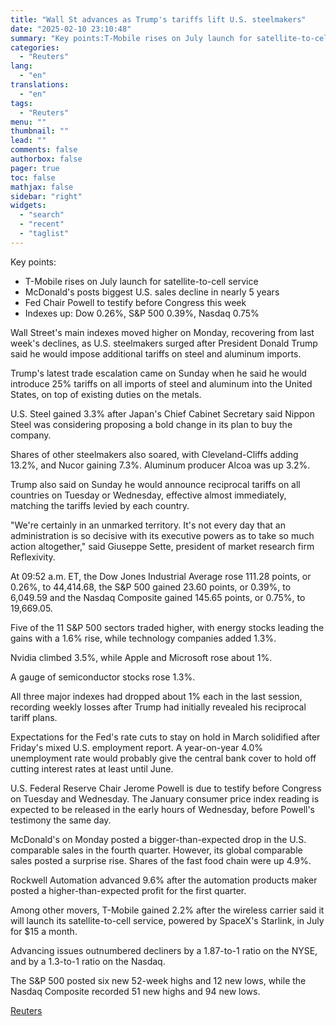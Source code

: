 ```yaml
---
title: "Wall St advances as Trump's tariffs lift U.S. steelmakers"
date: "2025-02-10 23:10:48"
summary: "Key points:T-Mobile rises on July launch for satellite-to-cell serviceMcDonald's posts biggest U.S. sales decline in nearly 5 yearsFed Chair Powell to testify before Congress this weekIndexes up: Dow 0.26%, S&amp;P 500 0.39%, Nasdaq 0.75% Wall Street's main indexes moved higher on Monday, recovering from last week's declines, as U.S. steelmakers..."
categories:
  - "Reuters"
lang:
  - "en"
translations:
  - "en"
tags:
  - "Reuters"
menu: ""
thumbnail: ""
lead: ""
comments: false
authorbox: false
pager: true
toc: false
mathjax: false
sidebar: "right"
widgets:
  - "search"
  - "recent"
  - "taglist"
---
```


Key points:

* T-Mobile rises on July launch for satellite-to-cell service
* McDonald's posts biggest U.S. sales decline in nearly 5 years
* Fed Chair Powell to testify before Congress this week
* Indexes up: Dow 0.26%, S&P 500 0.39%, Nasdaq 0.75%

Wall Street's main indexes moved higher on Monday, recovering from last week's declines, as U.S. steelmakers surged after President Donald Trump said he would impose additional tariffs on steel and aluminum imports.

Trump's latest trade escalation came on Sunday when he said he would introduce 25% tariffs on all imports of steel and aluminum into the United States, on top of existing duties on the metals.

U.S. Steel gained 3.3% after Japan's Chief Cabinet Secretary said Nippon Steel was considering proposing a bold change in its plan to buy the company.

Shares of other steelmakers also soared, with Cleveland-Cliffs adding 13.2%, and Nucor gaining 7.3%. Aluminum producer Alcoa was up 3.2%.

Trump also said on Sunday he would announce reciprocal tariffs on all countries on Tuesday or Wednesday, effective almost immediately, matching the tariffs levied by each country.

"We're certainly in an unmarked territory. It's not every day that an administration is so decisive with its executive powers as to take so much action altogether," said Giuseppe Sette, president of market research firm Reflexivity.

At 09:52 a.m. ET, the Dow Jones Industrial Average rose 111.28 points, or 0.26%, to 44,414.68, the S&P 500 gained 23.60 points, or 0.39%, to 6,049.59 and the Nasdaq Composite gained 145.65 points, or 0.75%, to 19,669.05.

Five of the 11 S&P 500 sectors traded higher, with energy stocks leading the gains with a 1.6% rise, while technology companies added 1.3%.

Nvidia climbed 3.5%, while Apple and Microsoft rose about 1%.

A gauge of semiconductor stocks rose 1.3%.

All three major indexes had dropped about 1% each in the last session, recording weekly losses after Trump had initially revealed his reciprocal tariff plans.

Expectations for the Fed's rate cuts to stay on hold in March solidified after Friday's mixed U.S. employment report. A year-on-year 4.0% unemployment rate would probably give the central bank cover to hold off cutting interest rates at least until June.

U.S. Federal Reserve Chair Jerome Powell is due to testify before Congress on Tuesday and Wednesday. The January consumer price index reading is expected to be released in the early hours of Wednesday, before Powell's testimony the same day.

McDonald's on Monday posted a bigger-than-expected drop in the U.S. comparable sales in the fourth quarter. However, its global comparable sales posted a surprise rise. Shares of the fast food chain were up 4.9%.

Rockwell Automation advanced 9.6% after the automation products maker posted a higher-than-expected profit for the first quarter.

Among other movers, T-Mobile gained 2.2% after the wireless carrier said it will launch its satellite-to-cell service, powered by SpaceX's Starlink, in July for $15 a month.

Advancing issues outnumbered decliners by a 1.87-to-1 ratio on the NYSE, and by a 1.3-to-1 ratio on the Nasdaq.

The S&P 500 posted six new 52-week highs and 12 new lows, while the Nasdaq Composite recorded 51 new highs and 94 new lows.

[Reuters](https://www.tradingview.com/news/reuters.com,2025:newsml_L4N3P115P:0-wall-st-advances-as-trump-s-tariffs-lift-u-s-steelmakers/)
